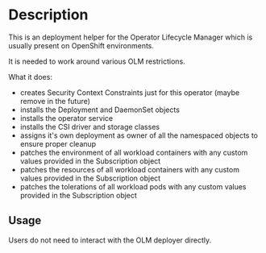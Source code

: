 # Description

This is an deployment helper for the Operator Lifecycle Manager which is usually present on OpenShift environments.

It is needed to work around various OLM restrictions.

What it does:

- creates Security Context Constraints just for this operator (maybe remove in the future)
- installs the Deployment and DaemonSet objects
- installs the operator service
- installs the CSI driver and storage classes
- assigns it's own deployment as owner of all the namespaced objects to ensure proper cleanup
- patches the environment of all workload containers with any custom values provided in the Subscription object
- patches the resources of all workload containers with any custom values provided in the Subscription object
- patches the tolerations of all workload pods with any custom values provided in the Subscription object

## Usage

Users do not need to interact with the OLM deployer directly.
